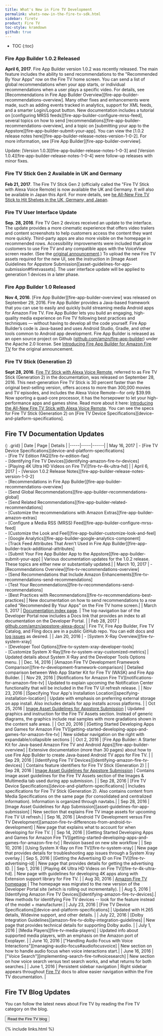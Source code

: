 ```yaml
---
title: What's New in Fire TV Development
permalink: whats-new-in-the-fire-tv-sdk.html
sidebar: firetv
product: Fire TV
toc-style: kramdown
github: true
---
```


* TOC
{:toc}



### Fire App Builder 1.0.2 Released

**April 6, 2017**. Fire App Builder version 1.0.2 was recently released. The main feature includes the ability to send recommendations to the "Recommended By Your Apps" row on the Fire TV home screen.  You can send a list of global recommendations when your app starts, or individual recommendations when a user plays a specific video. For details, see [Recommendations in Fire App Builder Overview][fire-app-builder-recommendations-overview]. Many other fixes and enhancements were made, such as adding events tracked in analytics, support for XML feeds, and a smarter Login/Logout button. New documentation includes a tutorial on [configuring MRSS feeds][fire-app-builder-configure-mrss-feed], several topics on how to send [recommendations][fire-app-builder-recommendations-overview], and a topic on [submitting your app to the Appstore][fire-app-builder-submit-your-app]. You can view the [1.0.2 release notes here][fire-app-builder-release-notes-version-1-0-2]. For more information, see [Fire App Builder][fire-app-builder-overview].

Update: [Version 1.0.3][fire-app-builder-release-notes-1-0-3] and [Version 1.0.4][fire-app-builder-release-notes-1-0-4] were follow-up releases with minor fixes.

### Fire TV Stick Gen 2 Available in UK and Germany

**Feb 21, 2017**. The Fire TV Stick Gen 2 (officially called the "Fire TV Stick with Alexa Voice Remote) is now available the UK and Germany. It will also be available in Japan this April. For more details, see [he All-New Fire TV Stick to Hit Shelves in the UK, Germany, and Japan][uk-germany].

### Fire TV User Interface Update

**Sep. 28, 2016**. Fire TV Gen 2 devices received an update to the interface. The update provides a more cinematic experience that offers video trailers and content screenshots to help customers access the content they want more quickly. Third-party apps are also more visible on the homepage in recommended rows. Accessibility improvements were included that allow customers to use Fire TV and any compatible apps with the VoiceView screen reader. (See the [original announcement](http://phx.corporate-ir.net/phoenix.zhtml?c=176060&p=irol-newsArticle&ID=2206525).) To upload the new Fire TV assets required for the new UI, see the instruction in [Image Asset Guidelines for Appstore Submission][asset-guidelines-for-app-submission#firetvassets]. The user interface update will be applied to generation 1 devices in a later phase.

### Fire App Builder 1.0 Released

**Nov 4, 2016**. [Fire App Builder][fire-app-builder-overview] was released on September 29, 2016. Fire App Builder provides a Java-based framework that you can use to easily and quickly build streaming media Android apps for Amazon Fire TV. Fire App Builder lets you build an engaging, high-quality media experience on Fire TV following best practices and techniques — without having to develop all the code yourself. Fire App Builder’s code is Java-based and uses Android Studio, Gradle, and other tools common to Android app development. Fire App Builder is released as an open source project on Github ([github.com/amzn/fire-app-builder](github.com/amzn/fire-app-builder)) under the Apache 2.0 license. See [Introducing Fire App Builder for Amazon Fire TV](https://developer.amazon.com/blogs/post/Tx26ZCW178CQDUW/Introducing-Fire-App-Builder-for-Amazon-Fire-TV) for the original announcement.

### Fire TV Stick (Generation 2)

**Sept 28, 2016**. [Fire TV Stick with Alexa Voice Remote](https://www.amazon.com/dp/B00ZV9RDKK), referred to as Fire TV Stick (Generation 2) in the documentation, was released on September 28, 2016. This next-generation Fire TV Stick is 30 percent faster than the original best-selling version, offers access to more than 300,000 movies and TV episodes, and includes the Alexa Voice Remote—for only $39.99. Now sporting a quad-core processor, it has the horsepower to let your high-performance apps and games shine. Read more about it here: [Introducing the All-New Fire TV Stick with Alexa Voice Remote](https://developer.amazon.com/public/community/post/Tx1W8FCB4UA5KIB/Introducing-the-All-New-Fire-TV-Stick-with-Alexa-Voice-Remote). You can see the specs for Fire TV Stick (Generation 2) on [Fire TV Device Specifications][device-and-platform-specifications].

## Fire TV Documentation Updates

{: .grid}
| Date | Page | Details |
|-----|-----|------|
| May 16, 2017 | - [Fire TV Device Specifications][device-and-platform-specifications] <br/> - [Fire TV Edition FAQ][fire-tv-edition-faq] <br/> - [Identifying Fire TV Devices][identifying-amazon-fire-tv-devices] <br/> - [Playing 4K Ultra HD Videos on Fire TV][fire-tv-4k-ultra-hd] |
| April 6, 2017 | - [Version 1.0.2 Release Notes][fire-app-builder-release-notes-version-1-0-2] <br/> - [Recommendations in Fire App Builder][fire-app-builder-recommendations-overview] <br/> - [Send Global Recommendations][fire-app-builder-recommendations-global] <br/> - [Send Related Recommendations][fire-app-builder-related-recommendations] <br/> - [Customize the recommendations with Amazon Extras][fire-app-builder-amazon-extras] <br/> - [Configure a Media RSS (MRSS) Feed][fire-app-builder-configure-mrss-feed] <br/> - [Customize the Look and Feel][fire-app-builder-customize-look-and-feel] <br/> - [Google Analytics][fire-app-builder-google-analytics-component] <br/> - [Track Feed Attributes That Aren't Used in Fire App Builder][fire-app-builder-track-additional-attributes] <br/> - [Submit Your Fire App Builder App to the Appstore][fire-app-builder-submit-your-app] | Various documentation updates for the 1.0.2 release. These topics are either new or substantially updated.|
| March 10, 2017 | - [Recommendations Overview][fire-tv-recommendations-overview] <br/> - [Send Recommendations that Include Amazon Enhancements][fire-tv-recommendations-send-recommendations] <br/> - [Test Your Recommendations][fire-tv-recommendations-send-recommendations] <br/> - [Best Practices with Recommendations][fire-tv-recommendations-best-practices] | New documentation on how to send recommendations to a row called "Recommended By Your Apps" on the Fire TV home screen.|
| March 5, 2017 | [Documentation index page](https://developer.amazon.com/documentation). | The top navigation bar of the Developer Portal now includes a Docs link that provides an index to all documentation on the Developer Portal. |
| Feb 28, 2017 | [github.com/amzn/appstore-alexa-docs/](https://github.com/amzn/appstore-alexa-docs/) | Fire TV, Fire App Builder, Fire TV Catalog, and Fling docs are in a public GitHub repo. You can edit docs and [log issues](https://github.com/amzn/appstore-alexa-docs/issues) as desired. |
| Jan 20, 2016 | - [System X-Ray Overview][fire-tv-system-xray] <br/> - [Developer Tool Options][fire-tv-system-xray-developer-tools]<br/> - [Customize System X-Ray][fire-tv-system-xray-customized-metrics] | Updated details about System X-Ray and the Developer Tools Options menu. |
| Dec. 14, 2016 | [Amazon Fire TV Development Framework Comparison][fire-tv-development-framework-comparison] | Detailed comparison between Web App Starter Kit for Fire TV (WASK) and Fire App Builder. |
| Nov 29, 2016 | [Notifications for Amazon Fire TV][notifications-for-amazon-fire-tv] | Updated to explain upcoming the Notification Center functionality that will be included in the Fire TV UI refresh release. |
| Nov 23, 2016 | [Specifying Your App's Installation Location][specifying-installation-location] | Update with emphasis on preferring external storage on app install. Also includes details for app installs across platforms. |
| Oct 25, 2016 | [Image Asset Guidelines for Appstore Submission](/solutions/devices/fire-tv/docs/asset-guidelines-for-app-submission#firetvassets) | Updated graphics and instruction for the Fire TV Assets section. Instead of generic diagrams, the graphics include real samples with more gradations shown in the content safe areas. |
| Oct 20, 2016 | [Getting Started Developing Apps and Games for Amazon Fire TV][getting-started-developing-apps-and-games-for-amazon-fire-tv]  | New sidebar navigation on the right with expandable/collapsible sections |
| Oct 2, 2016 | [Fire App Builder: A Starter Kit for Java-based Amazon Fire TV and Android Apps][fire-app-builder-overview] | Extensive documentation (more than 30 pages) about how to use Fire App Builder to create Java-based Android TV apps for Fire TV. |
| Sep 29, 2016 | [Identifying Fire TV Devices][identifying-amazon-fire-tv-devices] | Contains feature identifiers for Fire TV Stick (Generation 2) |
| Sep 28, 2016 | [Image Asset Guidelines for Appstore Submission](/solutions/devices/fire-tv/docs/asset-guidelines-for-app-submission#firetvassets) | Contains image asset guidelines for the Fire TV Assets section of the Images & Multimedia tab used during app submission. |
| Sep 28, 2016 | [Fire TV Device Specifications][device-and-platform-specifications] | Includes specifications for Fire TV Stick (Generation 2). Also contains content from Media Specifications on the same page (for consolidated and centralized information). Information is organized through navtabs.|
| Sep 28, 2016 | [Image Asset Guidelines for App Submission][asset-guidelines-for-app-submission] | New section that explains Fire TV image assets for upcoming Fire TV UI refresh.|
| Sep 16, 2016 | [Android TV Development versus Fire TV Development][amazon-fire-tv-differences-from-android-tv-development] | New page that explains what to account for when developing for Fire TV. |
| Sep 14, 2016 | [Getting Started Developing Apps and Games for Amazon Fire TV][getting-started-developing-apps-and-games-for-amazon-fire-tv] | Revision based on new site workflow |
| Sep 10, 2016 | [Using System X-Ray on Fire TV][fire-tv-system-xray] | New page that provides details for troubleshooting app issues through a System Xray overlay.|
| Sep 5, 2016 | [Getting the Advertising ID on Fire TV][fire-tv-advertising-id] | New page that provides details for getting the advertising ID. |
| Sep 1, 2016 | [Playing 4K Ultra HD Videos on Fire TV][fire-tv-4k-ultra-hd]. | New page with guidelines for developing 4K apps along with Extension support library for Fire TV. |
| Aug 30, 2016 | [Amazon Fire TV homepage](/solutions/devices/fire-tv) | The homepage was migrated to the new version of the Developer Portal site (which is rolling out incrementally). |
| Aug 5, 2016 | [Identifying Amazon Fire TV Devices][identifying-amazon-fire-tv-devices].|  New methods for identifying Fire TV devices -- look for the feature instead of the model + manufacturer.|
| July 23, 2016 | [Fire TV Device Specifications][device-and-platform-specifications] | Updated with H.265 details, Widevine support, and other details. |
| July 22, 2016 | [Dolby Integration Guidelines][amazon-fire-tv-dolby-integration-guidelines] | New page that provides technical details for supporting Dolby audio. |
| July 1, 2016 | [Media Players][fire-tv-media-players] | Updated info about supported media players, with an emphasis on the Amazon port of Exoplayer. |
| June 10, 2016 | ["Handling Audio Focus with Voice Interactions"][managing-audio-focus#audiofocusvoice] | New section on how to handle audio focus when voice interactions start.|
| June 16, 2016 | ["Voice Search"][implementing-search-fire-tv#voicesearch] | New section on how voice search versus text search works, and what returns for both searches.|
| June 1, 2016 | Persistent sidebar navigation | Right sidebar appears throughout [Fire TV](/solutions/devices/fire-tv) docs to allow easier navigation within the Fire TV documentation. |


## Fire TV Blog Updates

You can follow the latest news about Fire TV by reading the Fire TV category on the blog.

<a href="https://developer.amazon.com/blogs/tag/Fire+TV"><button class="feedbackButton">Read the Fire TV blog</button></a>

[uk-germany]: https://developer.amazon.com/blogs/post/acc08b81-8f50-4bc8-998a-58530a39f5c8/the-all-new-fire-tv-stick-to-hit-shelves-in-the-uk-germany-and-japan

{% include links.html %}
